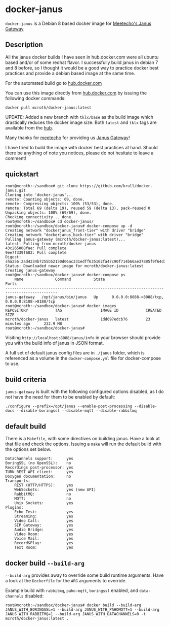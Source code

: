 # docker-janus
`docker-janus` is a Debian 8 based docker image for [Meetecho's Janus Gateway](https://github.com/meetecho/janus-gateway)

## Description
All the janus docker builds I have seen in hub.docker.com were all ubuntu based and/or of some redhat flavor. I successfully build janus in debian 7 and 8 before, so I thought it would be a good way to practice docker best practices and provide a debian based image at the same time.

For the automated build go to [hub.docker.com](https://hub.docker.com/r/mcroth/docker-janus/)

You can use this image directly from [hub.docker.com](https://hub.docker.com/r/mcroth/docker-janus/) by issuing the following docker commands:
```
docker pull mcroth/docker-janus:latest
```

UPDATE: Added a new branch with `tklx/base` as the build image which drastically reduces the docker image size. Both `latest` and `tklx` tags are available from the [hub](https://hub.docker.com/r/mcroth/docker-janus/).

Many thanks for [meetecho](http://www.meetecho.com) for providing us [Janus Gateway](https://github.com/meetecho/janus-gateway)!

I have tried to build the image with docker best practices at hand. Should there be anything of note you notices, please do not hesitate to leave a comment!

## quickstart 
```
root@mcroth:~/sandbox# git clone https://github.com/krull/docker-janus.git
Cloning into 'docker-janus'...
remote: Counting objects: 69, done.
remote: Compressing objects: 100% (53/53), done.
remote: Total 69 (delta 19), reused 59 (delta 13), pack-reused 0
Unpacking objects: 100% (69/69), done.
Checking connectivity... done.
root@mcroth:~/sandbox# cd docker-janus/
root@mcroth:~/sandbox/docker-janus# docker-compose up -d
Creating network "dockerjanus_front-tier" with driver "bridge"
Creating network "dockerjanus_back-tier" with driver "bridge"
Pulling janus-gateway (mcroth/docker-janus:latest)...
latest: Pulling from mcroth/docker-janus
43c265008fae: Pull complete
9ee7f339f682: Pull complete
Digest: sha256:2ad4234b7255b52150d06ac231edff635102fa47c90f714b66ae37885f9f64d3
Status: Downloaded newer image for mcroth/docker-janus:latest
Creating janus-gateway
root@mcroth:~/sandbox/docker-janus# docker-compose ps
    Name              Command          State                       Ports                      
---------------------------------------------------------------------------------------------
janus-gateway   /opt/janus/bin/janus   Up      0.0.0.0:8088->8088/tcp, 0.0.0.0:8188->8188/tcp 
root@mcroth:~/sandbox/docker-janus# docker images
REPOSITORY            TAG                 IMAGE ID            CREATED             SIZE
mcroth/docker-janus   latest              1dd697edcb76        23 minutes ago      232.9 MB
root@mcroth:~/sandbox/docker-janus# 
```

Visiting `http://localhost:8088/janus/info` in your browser should provide you with the build info of janus in JSON format.

A full set of default janus config files are in `./janus` folder, which is referenced as a volume in the `docker-compose.yml` file for docker-compose to use. 

## build criteria
`janus-gateway` is built with the following configured options disabled, as I do not have the need for them to be enabled by default:
```
./configure --prefix=/opt/janus --enable-post-processing --disable-docs --disable-boringssl --disable-mqtt --disable-rabbitmq
```

## default build
There is a `Makefile`, with some directives on building janus. Have a look at that file and check the options. Issuing a `make` will run the default build with the options set below.

```
DataChannels support:      yes
BoringSSL (no OpenSSL):    no
Recordings post-processor: yes
TURN REST API client:      yes
Doxygen documentation:     no
Transports:
    REST (HTTP/HTTPS):     yes
    WebSockets:            yes (new API)
    RabbitMQ:              no
    MQTT:                  no
    Unix Sockets:          yes
Plugins:
    Echo Test:             yes
    Streaming:             yes
    Video Call:            yes
    SIP Gateway:           yes
    Audio Bridge:          yes
    Video Room:            yes
    Voice Mail:            yes
    Record&Play:           yes
    Text Room:             yes
```

## docker build `--build-arg`
`--build-arg` provides away to override some build runtime arguments. Have a look at the `Dockerfile` for the `ARG` arguments to override.

Example build with `rabbitmq`, `paho-mqtt`, `boringssl` enabled, and `data-channels` disabled:
```
root@mcroth:~/sandbox/docker-janus# docker build --build-arg JANUS_WITH_BORINGSSL=1 --build-arg JANUS_WITH_PAHOMQTT=1 --build-arg JANUS_WITH_RABBITMQ=1 --build-arg JANUS_WITH_DATACHANNELS=0 -t mcroth/docker-janus:latest .
```

